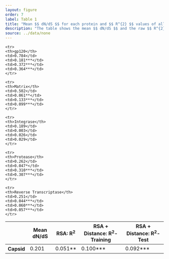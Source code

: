 ```yaml
---
layout: figure
order: 7
label: Table 1
title: "Mean $$ dN/dS $$ for each protein and $$ R^{2} $$ values of all models."
description: "The table shows the mean $$ dN/dS $$ and the raw $$ R^{2} $$ values that are plotted in [Figure 6](#figure-6). Models with * have 0.01 < p < 0.05, those with ** have 0.001 < p < 0.01, and those with *** have p < 0.001."
source: ../data/none
---
```

<table class="table table-bordered">
<thead>
    <tr>
    <th></th>
    <th>Mean dN/dS</th>
    <th>RSA: R<sup>2</sup></th>
    <th>RSA + Distance: R<sup>2</sup>-Training</th>
    <th>RSA + Distance: R<sup>2</sup>-Test</th>
    </tr>
</thead>
<tbody>
    <tr>
    <th>Capsid</th>
    <td>0.201</td>
    <td>0.051**</td>
    <td>0.100***</td>
    <td>0.092***</td>
    </tr>
    
    <tr>
    <th>gp120</th>
    <td>0.784</td>
    <td>0.181***</td>
    <td>0.372***</td>
    <td>0.364***</td>
    </tr>
    
    <tr>
    <th>Matrix</th>
    <td>0.502</td>
    <td>0.061**</td>
    <td>0.133***</td>
    <td>0.099***</td>
    </tr>
    
    <tr>
    <th>Integrase</th>
    <td>0.189</td>
    <td>0.003</td>
    <td>0.026</td>
    <td>0.029</td>
    </tr>
    
    <tr>
    <th>Protease</th>
    <td>0.262</td>
    <td>0.047*</td>
    <td>0.310***</td>
    <td>0.307***</td>
    </tr>
    
    <tr>
    <th>Reverse Transcriptase</th>
    <td>0.251</td>
    <td>0.044***</td>
    <td>0.060***</td>
    <td>0.057***</td>
    </tr>
    
</tbody>
</table>
